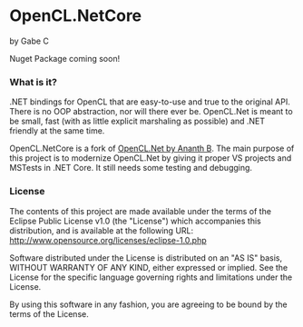 # OpenCL.NetCore
by Gabe C

Nuget Package coming soon!

### What is it?
.NET bindings for OpenCL that are easy-to-use and true to the original API. There is no 
OOP abstraction, nor will there ever be. OpenCL.Net is meant to be small, fast (with as 
little explicit marshaling as possible) and .NET friendly at the same time.

OpenCL.NetCore is a fork of [OpenCL.Net by Ananth B](https://github.com/dgsantana/OpenCL.NET/). The main purpose of this project is to modernize OpenCL.Net by giving it proper VS projects and MSTests in .NET Core.
It still needs some testing and debugging.

### License
The contents of this project are made available under the terms of the
Eclipse Public License v1.0 (the "License") which accompanies this
distribution, and is available at the following URL:
http://www.opensource.org/licenses/eclipse-1.0.php

Software distributed under the License is distributed on an "AS IS" basis,
WITHOUT WARRANTY OF ANY KIND, either expressed or implied. See the License for
the specific language governing rights and limitations under the License.

By using this software in any fashion, you are agreeing to be bound by the
terms of the License.